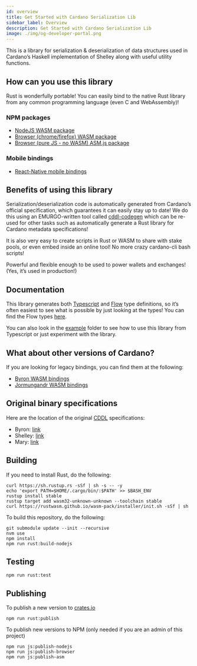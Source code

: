 ```yaml
---
id: overview
title: Get Started with Cardano Serialization Lib
sidebar_label: Overview
description: Get Started with Cardano Serialization Lib
image: ./img/og-developer-portal.png
--- 
```

 
This is a library for serialization & deserialization of data structures
used in Cardano’s Haskell implementation of Shelley along with useful
utility functions.


## How can you use this library

Rust is wonderfully portable! You can easily bind to the native Rust
library from any common programming language (even C and WebAssembly)!


### NPM packages
 
-  [NodeJS WASM package](https://www.npmjs.com/package/@emurgo/cardano-serialization-lib-nodejs)
-  [Browser (chrome/firefox) WASM package](https://www.npmjs.com/package/@emurgo/cardano-serialization-lib-browser)
-  [Browser (pure JS - no WASM) ASM.js package](https://www.npmjs.com/package/@emurgo/cardano-serialization-lib-asmjs)


### Mobile bindings

-  [React-Native mobile bindings](https://github.com/Emurgo/react-native-haskell-shelley)

## Benefits of using this library

Serialization/deserialization code is automatically generated from
Cardano’s official specification, which guarantees it can easily stay up
to date! We do this using an EMURGO-written tool called [cddl-codegen](https://github.com/Emurgo/cddl-codegen)
which can be re-used for other tasks such as automatically generate a
Rust library for Cardano metadata specifications!

It is also very easy to create scripts in Rust or WASM to share with
stake pools, or even embed inside an online tool! No more crazy
cardano-cli bash scripts!

Powerful and flexible enough to be used to power wallets and exchanges!
(Yes, it’s used in production!)

## Documentation

This library generates both [Typescript](https://www.typescriptlang.org/) and [Flow](https://flow.org/) type definitions,
so it’s often easiest to see what is possible by just looking at the
types! You can find the Flow types [here](../../../static/builder-tools/cardano-serialization-lib/rust/pkg/cardano_serialization_lib.js.flow).

You can also look in the [example](https://github.com/Emurgo/cardano-serialization-lib/tree/master/example) folder to see how to use this library from Typescript or just experiment with the library.

## What about other versions of Cardano?

If you are looking for legacy bindings, you can find them at the
following:

-  [Byron WASM bindings](https://github.com/input-output-hk/js-cardano-wasm/tree/master/cardano-wallet)
-  [Jormungandr WASM bindings](https://github.com/emurgo/js-chain-libs)

## Original binary specifications

Here are the location of the original [CDDL](http://cbor.io/tools.html) specifications:

-  Byron: [link](https://github.com/input-output-hk/cardano-ledger-specs/tree/master/byron/cddl-spec)
-  Shelley: [link](https://github.com/input-output-hk/cardano-ledger-specs/tree/master/shelley/chain-and-ledger/shelley-spec-ledger-test/cddl-files)
-  Mary: [link](https://github.com/input-output-hk/cardano-ledger-specs/tree/master/shelley-ma/shelley-ma-test/cddl-files)

## Building

If you need to install Rust, do the following:

```shell
curl https://sh.rustup.rs -sSf | sh -s -- -y
echo 'export PATH=$HOME/.cargo/bin/:$PATH' >> $BASH_ENV
rustup install stable
rustup target add wasm32-unknown-unknown --toolchain stable
curl https://rustwasm.github.io/wasm-pack/installer/init.sh -sSf | sh
```   

To build this repository, do the following:

```shell
git submodule update --init --recursive
nvm use
npm install
npm run rust:build-nodejs
```

## Testing

```shell
npm run rust:test
```

## Publishing

To publish a new version to [crates.io](https://crates.io)
```shell
npm run rust:publish
```


To publish new versions to NPM (only needed if you are an admin of this project)
```shell
npm run js:publish-nodejs
npm run js:publish-browser
npm run js:publish-asm
```